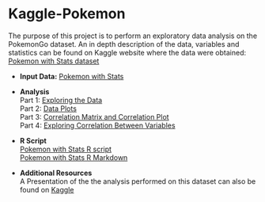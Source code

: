 # Kaggle-Pokemon
The purpose of this project is to perform an exploratory data analysis on the PokemonGo dataset. An in depth description of the data, variables and statistics can be found on Kaggle website where the data were obtained: [Pokemon with Stats dataset](https://www.kaggle.com/abcsds/pokemon)

- **Input Data:** 
[Pokemon with Stats](https://www.kaggle.com/abcsds/pokemon/downloads/Pokemon.csv)

- **Analysis** <br>
Part 1: [Exploring the Data](https://htmlpreview.github.io/?https://github.com/Kokkalo4/Kaggle-Pokemon/blob/master/1._Pokemon_--_Exploring_Data.html)<br>
Part 2: [Data Plots](https://htmlpreview.github.io/?https://github.com/Kokkalo4/Kaggle-Pokemon/blob/master/2._Pokemon_--_Exploring_Data_Plots.html)<br>
Part 3: [Correlation Matrix and Correlation Plot](https://htmlpreview.github.io/?https://github.com/Kokkalo4/Kaggle-Pokemon/blob/master/3._Pokemon_--_Correlation_Matrix.html)<br>
Part 4: [Exploring Correlation Between Variables](https://htmlpreview.github.io/?https://github.com/Kokkalo4/Kaggle-Pokemon/blob/master/4._Pokemon_--_Correlation_Between_Variables.html)

- **R Script**<br>
[Pokemon with Stats R script](https://github.com/Kokkalo4/Kaggle-Pokemon/blob/master/Pokemon.R)<br>
[Pokemon with Stats R Markdown](https://github.com/Kokkalo4/Kaggle-Pokemon/blob/master/Pokemon%20with%20stats%20Markdown.html)

- **Additional Resources**<br>
A Presentation of the the analysis performed on this dataset can also be found on [Kaggle](https://www.kaggle.com/kokkalo4/d/abcsds/pokemon/some-stats-some-plots-correlation)
